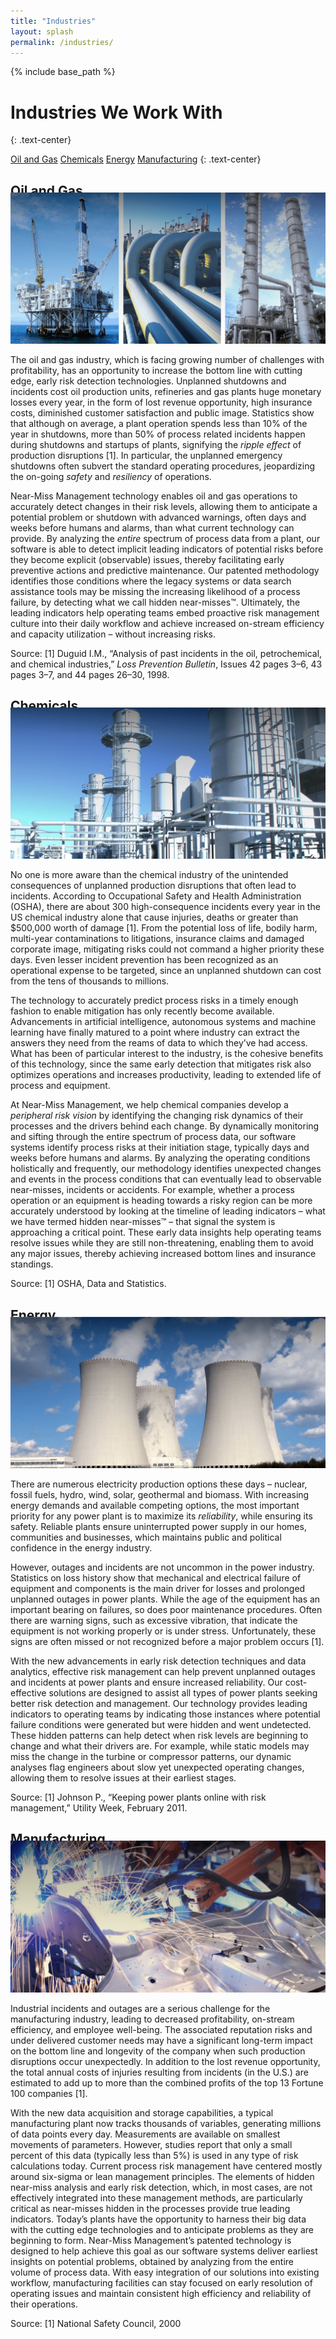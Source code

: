 ```yaml
---
title: "Industries"
layout: splash
permalink: /industries/
---
```


{% include base_path %}


<h1 class="page__title">Industries We Work With</h1>
{: .text-center}

<a class="btn btn--inverse btn--large" href="#oil-gas">Oil and Gas</a>
<a class="btn btn--inverse btn--large" href="#chemical">Chemicals</a>
<a class="btn btn--inverse btn--large" href="#energy">Energy</a>
<a class="btn btn--inverse btn--large" href="#manufacturing">Manufacturing</a>
{: .text-center}


<div id="oil-gas" class="archive__item">
<h2 class="archive__item-title" style="text-align: left; margin-bottom:-10px">Oil and Gas</h2>
<img src="/images/industry-01.jpg" alt="Oil and Gas"/>
  <!-- <img src="images/industry-01.jpg" alt="Oil and Gas"> -->
<p>The oil and gas industry, which is facing growing number of challenges with profitability, has an opportunity to increase the bottom line with cutting edge, early risk detection technologies. Unplanned shutdowns and incidents cost oil production units, refineries and gas plants huge monetary losses every year, in the form of lost revenue opportunity, high insurance costs, diminished customer satisfaction and public image.  Statistics show that although on average, a plant operation spends less than 10% of the year in shutdowns, more than 50% of process related incidents happen during shutdowns and startups of plants, signifying the <i>ripple effect</i> of production disruptions [1].  In particular, the unplanned emergency shutdowns often subvert the standard operating procedures, jeopardizing the on-going <i>safety</i> and <i>resiliency</i> of operations. </p>    
<p>Near-Miss Management technology enables oil and gas operations to accurately detect changes in their risk levels, allowing them to anticipate a potential problem or shutdown with advanced warnings, often days and weeks before humans and alarms, than what current technology can provide. By analyzing the <i>entire</i> spectrum of process data from a plant, our software is able to detect implicit leading indicators of potential risks before they become explicit (observable) issues, thereby facilitating early preventive actions and predictive maintenance. Our patented methodology identifies those conditions where the legacy systems or data search assistance tools may be missing the increasing likelihood of a process failure, by detecting what we call hidden near-misses&trade;. Ultimately, the leading indicators help operating teams embed proactive risk management culture into their daily workflow and achieve increased on-stream efficiency and capacity utilization – without increasing risks. </p>  
<p>Source: [1] Duguid I.M., “Analysis of past incidents in the oil, petrochemical, and chemical industries,” <i>Loss Prevention Bulletin</i>, Issues 42 pages 3–6, 43 pages 3–7, and 44 pages 26–30, 1998.</p> 

</div>


<div id="chemical" class="archive__item">
<h2 class="archive__item-title" style="text-align: left; margin-bottom:-10px">Chemicals</h2>
<img src="/images/industry-02.jpg" alt="Chemicals"/>
    <p>No one is more aware than the chemical industry of the unintended consequences of unplanned production disruptions that often lead to incidents. According to Occupational Safety and Health Administration (OSHA), there are about 300 high-consequence incidents every year in the US chemical industry alone that cause injuries, deaths or greater than $500,000 worth of damage [1].  From the potential loss of life, bodily harm, multi-year contaminations to litigations, insurance claims and damaged corporate image, mitigating risks could not command a higher priority these days. Even lesser incident prevention has been recognized as an operational expense to be targeted, since an unplanned shutdown can cost from the tens of thousands to millions.  </p>
<p>The technology to accurately predict process risks in a timely enough fashion to enable mitigation has only recently become available. Advancements in artificial intelligence, autonomous systems and machine learning have finally matured to a point where industry can extract the answers they need from the reams of data to which they’ve had access. What has been of particular interest to the industry, is the cohesive benefits of this technology, since the same early detection that mitigates risk also optimizes operations and increases productivity, leading to extended life of process and equipment. </p>
<p>At Near-Miss Management, we help chemical companies develop a <i>peripheral risk vision</i> by identifying the changing risk dynamics of their processes and the drivers behind each change. By dynamically monitoring and sifting through the entire spectrum of process data, our software systems identify process risks at their initiation stage, typically days and weeks before humans and alarms. By analyzing the operating conditions holistically and frequently, our methodology identifies unexpected changes and events in the process conditions that can eventually lead to observable near-misses, incidents or accidents. For example, whether a process operation or an equipment is heading towards a risky region can be more accurately understood by looking at the timeline of leading indicators – what we have termed hidden near-misses&trade; – that signal the system is approaching a critical point.  These early data insights help operating teams resolve issues while they are still non-threatening, enabling them to avoid any major issues, thereby achieving increased bottom lines and insurance standings.    </p>
<p>Source: [1] OSHA, Data and Statistics. </p>
</div>

<div id="energy" class="archive__item">
<h2 class="archive__item-title" style="text-align: left; margin-bottom:-10px">Energy</h2>
<img src="/images/industry-03.jpg" alt="Energy"/>
<p>There are numerous electricity production options these days – nuclear, fossil fuels, hydro, wind, solar, geothermal and biomass. With increasing energy demands and available competing options, the most important priority for any power plant is to maximize its <i>reliability</i>, while ensuring its safety.  Reliable plants ensure uninterrupted power supply in our homes, communities and businesses, which maintains public and political confidence in the energy industry.  </p>
<p>However, outages and incidents are not uncommon in the power industry. Statistics on loss history show that mechanical and electrical failure of equipment and components is the main driver for losses and prolonged unplanned outages in power plants. While the age of the equipment has an important bearing on failures, so does poor maintenance procedures. Often there are warning signs, such as excessive vibration, that indicate the equipment is not working properly or is under stress. Unfortunately, these signs are often missed or not recognized before a major problem occurs [1]. </p>
<p>With the new advancements in early risk detection techniques and data analytics, effective risk management can help prevent unplanned outages and incidents at power plants and ensure increased reliability.  Our cost-effective solutions are designed to assist all types of power plants seeking better risk detection and management. Our technology provides leading indicators to operating teams by indicating those instances where potential failure conditions were generated but were hidden and went undetected. These hidden patterns can help detect when risk levels are beginning to change and what their drivers are. For example, while static models may miss the change in the turbine or compressor patterns, our dynamic analyses flag engineers about slow yet unexpected operating changes, allowing them to resolve issues at their earliest stages.</p> 
<p>Source: [1] Johnson P., “Keeping power plants online with risk management,” Utility Week, February 2011.</p>

</div>

<div id="manufacturing" class="archive__item">
<h2 class="archive__item-title" style="text-align: left; margin-bottom:-10px">Manufacturing</h2>
<img src="/images/industry-04.jpg" alt="Manufacturing"/>
<p>Industrial incidents and outages are a serious challenge for the manufacturing industry, leading to decreased profitability, on-stream efficiency, and employee well-being.  The associated reputation risks and under delivered customer needs may have a significant long-term impact on the bottom line and longevity of the company when such production disruptions occur unexpectedly. In addition to the lost revenue opportunity, the total annual costs of injuries resulting from incidents (in the U.S.) are estimated to add up to more than the combined profits of the top 13 Fortune 100 companies [1].</p>
<p>With the new data acquisition and storage capabilities, a typical manufacturing plant now tracks thousands of variables, generating millions of data points every day. Measurements are available on smallest movements of parameters.  However, studies report that only a small percent of this data (typically less than 5%) is used in any type of risk calculations today. Current process risk management have centered mostly around six-sigma or lean management principles. The elements of hidden near-miss analysis and early risk detection, which, in most cases, are not effectively integrated into these management methods, are particularly critical as near-misses hidden in the processes provide true leading indicators. Today’s plants have the opportunity to harness their big data with the cutting edge technologies and to anticipate problems as they are beginning to form.  Near-Miss Management’s patented technology is designed to help achieve this goal as our software systems deliver earliest insights on potential problems, obtained by analyzing from the entire volume of process data.  With easy integration of our solutions into existing workflow, manufacturing facilities can stay focused on early resolution of operating issues and maintain consistent high efficiency and reliability of their operations.</p>
<p>Source: [1] National Safety Council, 2000</p>
</div>

